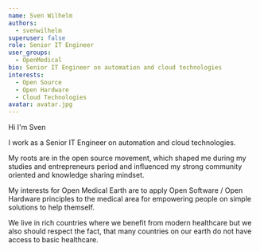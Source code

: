 ```yaml
---
name: Sven Wilhelm
authors:
  - svenwilhelm
superuser: false
role: Senior IT Engineer
user_groups:
  - OpenMedical
bio: Senior IT Engineer on automation and cloud technologies
interests:
  - Open Source
  - Open Hardware
  - Cloud Technologies
avatar: avatar.jpg
---
```

Hi I'm Sven

I work as a Senior IT Engineer on automation and cloud technologies.

My roots are in the open source movement, which shaped me during my studies and entrepreneurs period and influenced my strong community oriented and knowledge sharing mindset.

My interests for Open Medical Earth are to apply Open Software / Open Hardware principles to the medical area for empowering people on simple solutions to help themself.

We live in rich countries where we benefit from modern healthcare but we also should respect the fact, that many countries on our earth do not have access to basic healthcare.